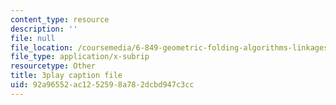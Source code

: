 ```yaml
---
content_type: resource
description: ''
file: null
file_location: /coursemedia/6-849-geometric-folding-algorithms-linkages-origami-polyhedra-fall-2012/92a96552ac1252598a782dcbd947c3cc_dLjCy6RmBN4.vtt
file_type: application/x-subrip
resourcetype: Other
title: 3play caption file
uid: 92a96552-ac12-5259-8a78-2dcbd947c3cc
---
```

